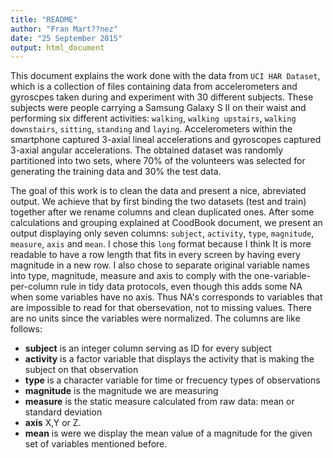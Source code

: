 ```yaml
---
title: "README"
author: "Fran Mart??nez"
date: "25 September 2015"
output: html_document
---
```


This document explains the work done with the data from `UCI HAR Dataset`, which is a collection of files containing data from accelerometers and gyroscpes taken during and experiment with 30 different subjects. These subjects were people carrying a Samsung Galaxy S II on their waist and performing six different activities: `walking`, `walking upstairs`, `walking downstairs`, `sitting`, `standing` and `laying`. Accelerometers within the smartphone captured 3-axial lineal accelerations and gyroscopes captured 3-axial angular accelerations. The obtained dataset was randomly partitioned into two sets, where 70% of the volunteers was selected for generating the training data and 30% the test data. 

The goal of this work is to clean the data and present a nice, abreviated output. We achieve that by first binding the two datasets (test and train) together after we rename columns and clean duplicated ones. After some calculations and grouping explained at CoodBook document, we present an output displaying only seven columns: `subject`, `activity`, `type`, `magnitude`, `measure`, `axis` and `mean`. I chose this `long` format because I think It is more readable to have a row length that fits in every screen by having every magnitude in a new row. I also chose to separate original variable names into type, magnitude, measure and axis to comply with the one-variable-per-column rule in tidy data protocols, even though this adds some NA when some variables have no axis. Thus NA's corresponds to variables that are impossible to read for that obersevation, not to missing values. There are no units since the variables were normalized. The columns are like follows: 

* **subject** is an integer column serving as ID for every subject
* **activity** is a factor variable that displays the activity that is making the subject on that observation
* **type** is a character variable for time or frecuency types of observations
* **magnitude** is the magnitude we are measuring
* **measure** is the static measure calculated from raw data: mean or standard deviation
* **axis** X,Y or Z.
* **mean** is were we display the mean value of a magnitude for the given set of variables mentioned before.

